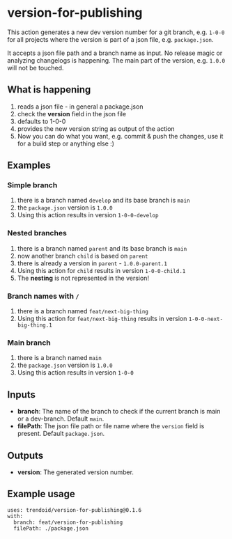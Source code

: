 # version-for-publishing

This action generates a new dev version number for a git branch, e.g. `1-0-0` for all projects where the version is part of a json file, e.g. `package.json`.

It accepts a json file path and a branch name as input.
No release magic or analyzing changelogs is happening.
The main part of the version, e.g. `1.0.0` will not be touched. 

## What is happening

1.   reads a json file - in general a package.json
2.   check the **version** field in the json file
3.   defaults to 1-0-0
6.   provides the new version string as output of the action
7.   Now you can do what you want, e.g. commit & push the changes, use it for a build step or anything else :)

## Examples

### Simple branch

1.   there is a branch named `develop` and its base branch is `main`
2.   the `package.json` version is `1.0.0`
3.   Using this action results in version `1-0-0-develop`

### Nested branches

1.   there is a branch named `parent` and its base branch is `main`
2.   now another branch `child` is based on `parent`
3.   there is already a version in `parent` - `1.0.0-parent.1`
4.   Using this action for `child` results in version `1-0-0-child.1`
5.   The **nesting** is not represented in the version!

### Branch names with `/`

1.   there is a branch named `feat/next-big-thing`
2.   Using this action for `feat/next-big-thing` results in version `1-0-0-next-big-thing.1`

### Main branch

1.   there is a branch named `main`
2.   the `package.json` version is `1.0.0`
3.   Using this action results in version `1-0-0`

## Inputs

- **branch**: The name of the branch to check if the current branch is main or a dev-branch. Default `main`.
- **filePath**: The json file path or file name where the `version` field is present. Default `package.json`.

## Outputs

- **version**: The generated version number.

## Example usage

```
uses: trendoid/version-for-publishing@0.1.6
with:
  branch: feat/version-for-publishing
  filePath: ./package.json
```

